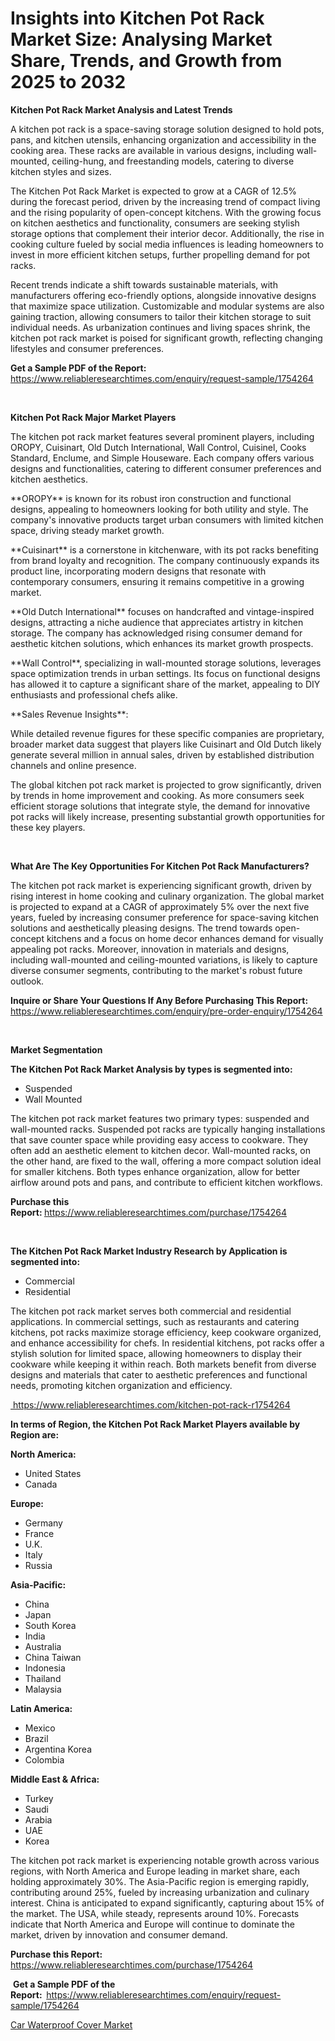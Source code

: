 <p><h1>Insights into Kitchen Pot Rack Market Size: Analysing Market Share, Trends, and Growth from 2025 to 2032</h1></p><p><strong>Kitchen Pot Rack Market Analysis and Latest Trends</strong></p>
<p><p>A kitchen pot rack is a space-saving storage solution designed to hold pots, pans, and kitchen utensils, enhancing organization and accessibility in the cooking area. These racks are available in various designs, including wall-mounted, ceiling-hung, and freestanding models, catering to diverse kitchen styles and sizes.</p><p>The Kitchen Pot Rack Market is expected to grow at a CAGR of 12.5% during the forecast period, driven by the increasing trend of compact living and the rising popularity of open-concept kitchens. With the growing focus on kitchen aesthetics and functionality, consumers are seeking stylish storage options that complement their interior decor. Additionally, the rise in cooking culture fueled by social media influences is leading homeowners to invest in more efficient kitchen setups, further propelling demand for pot racks.</p><p>Recent trends indicate a shift towards sustainable materials, with manufacturers offering eco-friendly options, alongside innovative designs that maximize space utilization. Customizable and modular systems are also gaining traction, allowing consumers to tailor their kitchen storage to suit individual needs. As urbanization continues and living spaces shrink, the kitchen pot rack market is poised for significant growth, reflecting changing lifestyles and consumer preferences.</p></p>
<p><strong>Get a Sample PDF of the Report:&nbsp;</strong> <a href="https://www.reliableresearchtimes.com/enquiry/request-sample/1754264?utm_campaign=3004&utm_medium=2&utm_source=Github&utm_content=ia&utm_term=04042025&utm_id=kitchen-pot-rack">https://www.reliableresearchtimes.com/enquiry/request-sample/1754264</a></p>
<p>&nbsp;</p>
<p><strong>Kitchen Pot Rack Major Market Players</strong></p>
<p><p>The kitchen pot rack market features several prominent players, including OROPY, Cuisinart, Old Dutch International, Wall Control, Cuisinel, Cooks Standard, Enclume, and Simple Houseware. Each company offers various designs and functionalities, catering to different consumer preferences and kitchen aesthetics.</p><p>**OROPY** is known for its robust iron construction and functional designs, appealing to homeowners looking for both utility and style. The company's innovative products target urban consumers with limited kitchen space, driving steady market growth.</p><p>**Cuisinart** is a cornerstone in kitchenware, with its pot racks benefiting from brand loyalty and recognition. The company continuously expands its product line, incorporating modern designs that resonate with contemporary consumers, ensuring it remains competitive in a growing market.</p><p>**Old Dutch International** focuses on handcrafted and vintage-inspired designs, attracting a niche audience that appreciates artistry in kitchen storage. The company has acknowledged rising consumer demand for aesthetic kitchen solutions, which enhances its market growth prospects.</p><p>**Wall Control**, specializing in wall-mounted storage solutions, leverages space optimization trends in urban settings. Its focus on functional designs has allowed it to capture a significant share of the market, appealing to DIY enthusiasts and professional chefs alike.</p><p>**Sales Revenue Insights**: </p><p>While detailed revenue figures for these specific companies are proprietary, broader market data suggest that players like Cuisinart and Old Dutch likely generate several million in annual sales, driven by established distribution channels and online presence.</p><p>The global kitchen pot rack market is projected to grow significantly, driven by trends in home improvement and cooking. As more consumers seek efficient storage solutions that integrate style, the demand for innovative pot racks will likely increase, presenting substantial growth opportunities for these key players.</p></p>
<p>&nbsp;</p>
<p><strong>What Are The Key Opportunities For Kitchen Pot Rack Manufacturers?</strong></p>
<p><p>The kitchen pot rack market is experiencing significant growth, driven by rising interest in home cooking and culinary organization. The global market is projected to expand at a CAGR of approximately 5% over the next five years, fueled by increasing consumer preference for space-saving kitchen solutions and aesthetically pleasing designs. The trend towards open-concept kitchens and a focus on home decor enhances demand for visually appealing pot racks. Moreover, innovation in materials and designs, including wall-mounted and ceiling-mounted variations, is likely to capture diverse consumer segments, contributing to the market's robust future outlook.</p></p>
<p><strong>Inquire or Share Your Questions If Any Before Purchasing This Report:</strong> <a href="https://www.reliableresearchtimes.com/enquiry/pre-order-enquiry/1754264?utm_campaign=3004&utm_medium=2&utm_source=Github&utm_content=ia&utm_term=04042025&utm_id=kitchen-pot-rack">https://www.reliableresearchtimes.com/enquiry/pre-order-enquiry/1754264</a></p>
<p>&nbsp;</p>
<p><strong>Market Segmentation</strong></p>
<p><strong>The Kitchen Pot Rack Market Analysis by types is segmented into:</strong></p>
<p><ul><li>Suspended</li><li>Wall Mounted</li></ul></p>
<p><p>The kitchen pot rack market features two primary types: suspended and wall-mounted racks. Suspended pot racks are typically hanging installations that save counter space while providing easy access to cookware. They often add an aesthetic element to kitchen decor. Wall-mounted racks, on the other hand, are fixed to the wall, offering a more compact solution ideal for smaller kitchens. Both types enhance organization, allow for better airflow around pots and pans, and contribute to efficient kitchen workflows.</p></p>
<p><strong>Purchase this Report:&nbsp;</strong><a href="https://www.reliableresearchtimes.com/purchase/1754264?utm_campaign=3004&utm_medium=2&utm_source=Github&utm_content=ia&utm_term=04042025&utm_id=kitchen-pot-rack">https://www.reliableresearchtimes.com/purchase/1754264</a></p>
<p>&nbsp;</p>
<p><strong>The Kitchen Pot Rack Market Industry Research by Application is segmented into:</strong></p>
<p><ul><li>Commercial</li><li>Residential</li></ul></p>
<p><p>The kitchen pot rack market serves both commercial and residential applications. In commercial settings, such as restaurants and catering kitchens, pot racks maximize storage efficiency, keep cookware organized, and enhance accessibility for chefs. In residential kitchens, pot racks offer a stylish solution for limited space, allowing homeowners to display their cookware while keeping it within reach. Both markets benefit from diverse designs and materials that cater to aesthetic preferences and functional needs, promoting kitchen organization and efficiency.</p></p>
<p><a href="https://www.reliableresearchtimes.com/kitchen-pot-rack-r1754264?utm_campaign=3004&utm_medium=2&utm_source=Github&utm_content=ia&utm_term=04042025&utm_id=kitchen-pot-rack">&nbsp;https://www.reliableresearchtimes.com/kitchen-pot-rack-r1754264</a></p>
<p><strong>In terms of Region, the Kitchen Pot Rack Market Players available by Region are:</strong></p>
<p>
    <p> <strong> North America: </strong>
        <ul>
            <li>United States</li>
            <li>Canada</li>
        </ul>
        </p> 
    <p> <strong> Europe: </strong>
        <ul>
            <li>Germany</li>
            <li>France</li>
            <li>U.K.</li>
            <li>Italy</li>
            <li>Russia</li>
        </ul>
        </p> 
    <p> <strong> Asia-Pacific: </strong>
        <ul>
            <li>China</li>
            <li>Japan</li>
            <li>South Korea</li>
            <li>India</li>
            <li>Australia</li>
            <li>China Taiwan</li>
            <li>Indonesia</li>
            <li>Thailand</li>
            <li>Malaysia</li>
        </ul>
        </p> 
    <p> <strong> Latin America: </strong>
        <ul>
            <li>Mexico</li>
            <li>Brazil</li>
            <li>Argentina Korea</li>
            <li>Colombia</li>
        </ul>
        </p> 
    <p> <strong> Middle East & Africa: </strong>
        <ul>
            <li>Turkey</li>
            <li>Saudi</li>
            <li>Arabia</li>
            <li>UAE</li>
            <li>Korea</li>
        </ul>
    </p>
    </p>
<p><p>The kitchen pot rack market is experiencing notable growth across various regions, with North America and Europe leading in market share, each holding approximately 30%. The Asia-Pacific region is emerging rapidly, contributing around 25%, fueled by increasing urbanization and culinary interest. China is anticipated to expand significantly, capturing about 15% of the market. The USA, while steady, represents around 10%. Forecasts indicate that North America and Europe will continue to dominate the market, driven by innovation and consumer demand.</p></p>
<p><strong>Purchase this Report: </strong><a href="https://www.reliableresearchtimes.com/purchase/1754264?utm_campaign=3004&utm_medium=2&utm_source=Github&utm_content=ia&utm_term=04042025&utm_id=kitchen-pot-rack">https://www.reliableresearchtimes.com/purchase/1754264</a></p>
<p>&nbsp;<strong>Get a Sample PDF of the Report:&nbsp;&nbsp;</strong><a href="https://www.reliableresearchtimes.com/enquiry/request-sample/1754264?utm_campaign=3004&utm_medium=2&utm_source=Github&utm_content=ia&utm_term=04042025&utm_id=kitchen-pot-rack">https://www.reliableresearchtimes.com/enquiry/request-sample/1754264</a></p>
<p><strong></strong></p>
<p><p><a href="https://github.com/djibenesha/Market-Research-Report-List-1/blob/main/car-waterproof-cover-market.md?utm_campaign=3004&utm_medium=2&utm_source=Github&utm_content=ia&utm_term=04042025&utm_id=kitchen-pot-rack">Car Waterproof Cover Market</a></p></p>